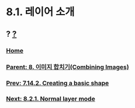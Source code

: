 # 8.1. 레이어 소개
## ? [?]()

### [Home](./00-home.md)
### [Parent: 8. 이미지 합치기(Combining Images)](./08-00-combining-images.md)
### [Prev: 7.14.2. Creating a basic shape](./07-14-02-creating-a-basic-shape.md)
### [Next: 8.2.1. Normal layer mode](./08-02-01-normal-layer-mode.md)

